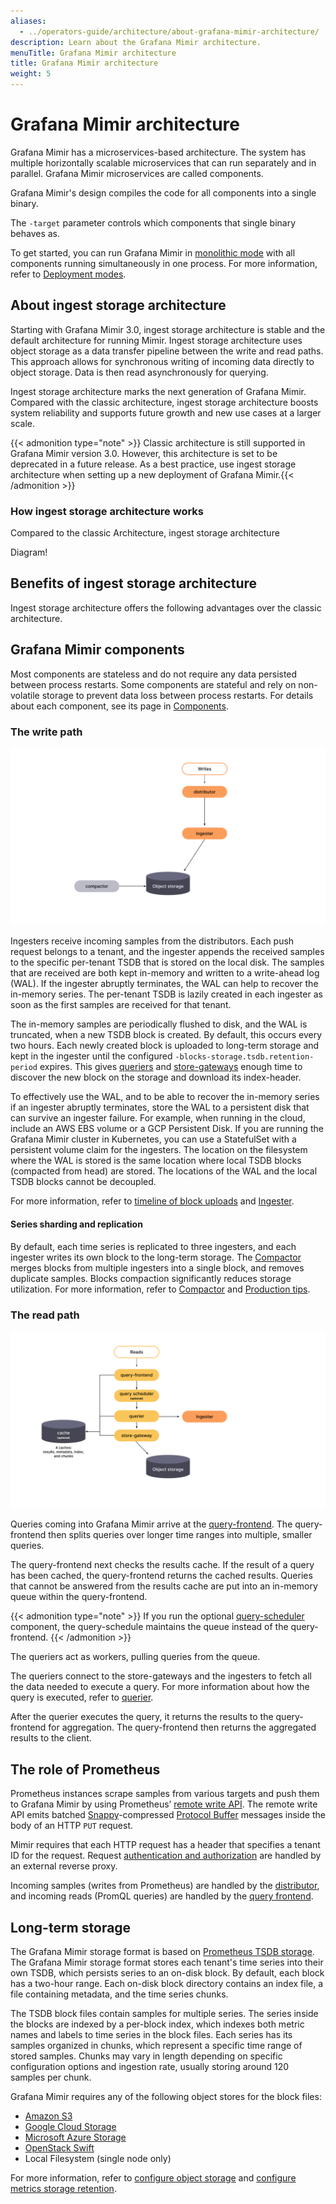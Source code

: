 ```yaml
---
aliases:
  - ../operators-guide/architecture/about-grafana-mimir-architecture/
description: Learn about the Grafana Mimir architecture.
menuTitle: Grafana Mimir architecture
title: Grafana Mimir architecture
weight: 5
---
```


<!-- Note: This topic is mounted in the GEM documentation. Ensure that all updates are also applicable to GEM. -->

# Grafana Mimir architecture

Grafana Mimir has a microservices-based architecture.
The system has multiple horizontally scalable microservices that can run separately and in parallel.
Grafana Mimir microservices are called components.

Grafana Mimir's design compiles the code for all components into a single binary.

The `-target` parameter controls which components that single binary behaves as.

To get started, you can run Grafana Mimir in [monolithic mode](../../references/architecture/deployment-modes/#monolithic-mode) with all components running simultaneously in one process. For more information, refer to [Deployment modes](../../references/architecture/deployment-modes/).

## About ingest storage architecture

Starting with Grafana Mimir 3.0, ingest storage architecture is stable and the default architecture for running Mimir. Ingest storage architecture uses object storage as a data transfer pipeline between the write and read paths. This approach allows for synchronous writing of incoming data directly to object storage. Data is then read asynchronously for querying.

Ingest storage architecture marks the next generation of Grafana Mimir. Compared with the classic architecture, ingest storage architecture boosts system reliability and supports future growth and new use cases at a larger scale.

{{< admonition type="note" >}}
Classic architecture is still supported in Grafana Mimir version 3.0. However, this architecture is set to be deprecated in a future release. As a best practice, use ingest storage architecture when setting up a new deployment of Grafana Mimir.{{< /admonition >}}

### How ingest storage architecture works

Compared to the classic Architecture, ingest storage architecture

Diagram!

## Benefits of ingest storage architecture

Ingest storage architecture offers the following advantages over the classic architecture.

## Grafana Mimir components

Most components are stateless and do not require any data persisted between process restarts. Some components are stateful and rely on non-volatile storage to prevent data loss between process restarts. For details about each component, see its page in [Components](../../references/architecture/components/).

### The write path

[//]: # "Diagram source of write path at https://docs.google.com/presentation/d/1LemaTVqa4Lf_tpql060vVoDGXrthp-Pie_SQL7qwHjc/edit#slide=id.g11658e7e4c6_0_899"

![Architecture of Grafana Mimir's write path](write-path.svg)

Ingesters receive incoming samples from the distributors.
Each push request belongs to a tenant, and the ingester appends the received samples to the specific per-tenant TSDB that is stored on the local disk.
The samples that are received are both kept in-memory and written to a write-ahead log (WAL).
If the ingester abruptly terminates, the WAL can help to recover the in-memory series.
The per-tenant TSDB is lazily created in each ingester as soon as the first samples are received for that tenant.

The in-memory samples are periodically flushed to disk, and the WAL is truncated, when a new TSDB block is created.
By default, this occurs every two hours.
Each newly created block is uploaded to long-term storage and kept in the ingester until the configured `-blocks-storage.tsdb.retention-period` expires.
This gives [queriers](../../references/architecture/components/querier/) and [store-gateways](../../references/architecture/components/store-gateway/) enough time to discover the new block on the storage and download its index-header.

To effectively use the WAL, and to be able to recover the in-memory series if an ingester abruptly terminates, store the WAL to a persistent disk that can survive an ingester failure.
For example, when running in the cloud, include an AWS EBS volume or a GCP Persistent Disk.
If you are running the Grafana Mimir cluster in Kubernetes, you can use a StatefulSet with a persistent volume claim for the ingesters.
The location on the filesystem where the WAL is stored is the same location where local TSDB blocks (compacted from head) are stored. The locations of the WAL and the local TSDB blocks cannot be decoupled.

For more information, refer to [timeline of block uploads](../../manage/run-production-environment/production-tips/#how-to-estimate--querierquery-store-after) and [Ingester](../../references/architecture/components/ingester/).

#### Series sharding and replication

By default, each time series is replicated to three ingesters, and each ingester writes its own block to the long-term storage.
The [Compactor](../../references/architecture/components/compactor/) merges blocks from multiple ingesters into a single block, and removes duplicate samples.
Blocks compaction significantly reduces storage utilization.
For more information, refer to [Compactor](../../references/architecture/components/compactor/) and [Production tips](../../manage/run-production-environment/production-tips/).

### The read path

[//]: # "Diagram source of read path at https://docs.google.com/presentation/d/1LemaTVqa4Lf_tpql060vVoDGXrthp-Pie_SQL7qwHjc/edit#slide=id.g11658e7e4c6_2_6"

![Architecture of Grafana Mimir's read path](read-path.svg)

Queries coming into Grafana Mimir arrive at the [query-frontend](../../references/architecture/components/query-frontend/). The query-frontend then splits queries over longer time ranges into multiple, smaller queries.

The query-frontend next checks the results cache. If the result of a query has been cached, the query-frontend returns the cached results. Queries that cannot be answered from the results cache are put into an in-memory queue within the query-frontend.

{{< admonition type="note" >}}
If you run the optional [query-scheduler](../../references/architecture/components/query-scheduler/) component, the query-schedule maintains the queue instead of the query-frontend.
{{< /admonition >}}

The queriers act as workers, pulling queries from the queue.

The queriers connect to the store-gateways and the ingesters to fetch all the data needed to execute a query. For more information about how the query is executed, refer to [querier](../../references/architecture/components/querier/).

After the querier executes the query, it returns the results to the query-frontend for aggregation. The query-frontend then returns the aggregated results to the client.

## The role of Prometheus

Prometheus instances scrape samples from various targets and push them to Grafana Mimir by using Prometheus’ [remote write API](https://prometheus.io/docs/prometheus/latest/storage/#remote-storage-integrations).
The remote write API emits batched [Snappy](https://google.github.io/snappy/)-compressed [Protocol Buffer](https://protobuf.dev/) messages inside the body of an HTTP `PUT` request.

Mimir requires that each HTTP request has a header that specifies a tenant ID for the request. Request [authentication and authorization](../../manage/secure/authentication-and-authorization/) are handled by an external reverse proxy.

Incoming samples (writes from Prometheus) are handled by the [distributor](../../references/architecture/components/distributor/), and incoming reads (PromQL queries) are handled by the [query frontend](../../references/architecture/components/query-frontend/).

## Long-term storage

The Grafana Mimir storage format is based on [Prometheus TSDB storage](https://prometheus.io/docs/prometheus/latest/storage/).
The Grafana Mimir storage format stores each tenant's time series into their own TSDB, which persists series to an on-disk block.
By default, each block has a two-hour range.
Each on-disk block directory contains an index file, a file containing metadata, and the time series chunks.

The TSDB block files contain samples for multiple series.
The series inside the blocks are indexed by a per-block index, which indexes both metric names and labels to time series in the block files.
Each series has its samples organized in chunks, which represent a specific time range of stored samples.
Chunks may vary in length depending on specific configuration options and ingestion rate, usually storing around 120 samples per chunk.

Grafana Mimir requires any of the following object stores for the block files:

- [Amazon S3](https://aws.amazon.com/s3)
- [Google Cloud Storage](https://cloud.google.com/storage/)
- [Microsoft Azure Storage](https://azure.microsoft.com/en-us/services/storage/)
- [OpenStack Swift](https://wiki.openstack.org/wiki/Swift)
- Local Filesystem (single node only)

For more information, refer to [configure object storage](../../configure/configure-object-storage-backend/) and [configure metrics storage retention](../../configure/configure-metrics-storage-retention/).
